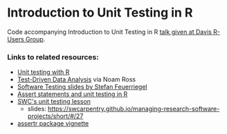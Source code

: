 # Introduction to Unit Testing in R

Code accompanying Introduction to Unit Testing in R [talk given at Davis R-Users Group](https://youtu.be/uVQODVlOvPE).

### Links to related resources:

 - [Unit testing with R](https://www.r-bloggers.com/unit-testing-with-r/)
 - [Test-Driven Data Analysis](http://www.tdda.info/) via Noam Ross
 - [Software Testing slides by Stefan Feuerriegel](http://www.is.uni-freiburg.de/ressourcen/algorithm-design-and-software-engineering-oeffentlicher-zugriff/11_softwaretesting.pdf)
 - [Assert statements and unit testing in R](https://www.youtube.com/watch?v=S1xYrEpEoJs)
 - [SWC's unit testing lesson](http://nicercode.github.io/2014-02-13-UNSW/lessons/45-testing/)
   * slides: https://swcarpentry.github.io/managing-research-software-projects/short/#/27
 - [assertr package vignette](https://cran.r-project.org/web/packages/assertr/vignettes/assertr.html)
 
 
